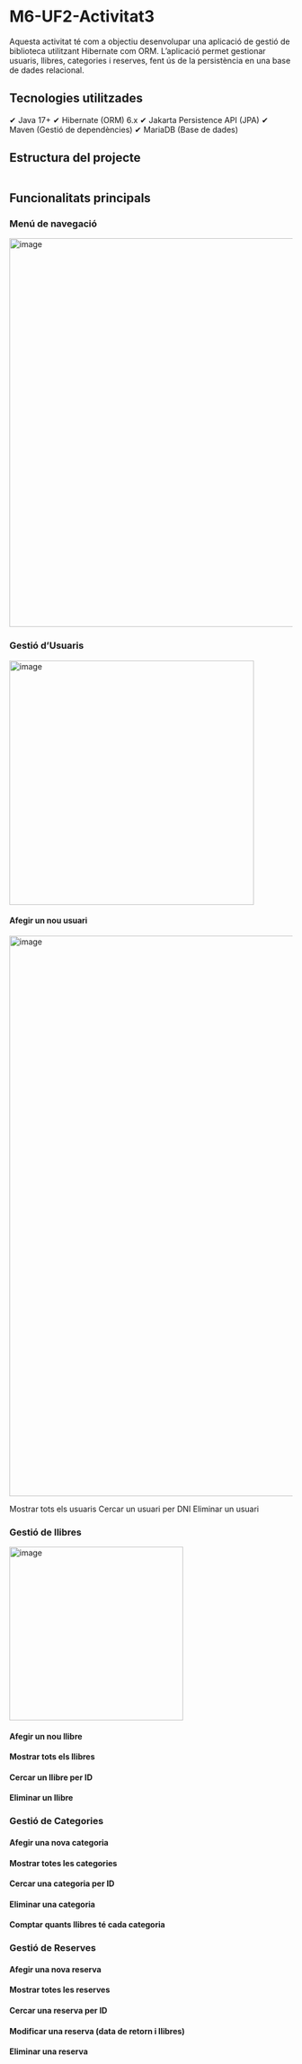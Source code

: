 # M6-UF2-Activitat3
Aquesta activitat té com a objectiu desenvolupar una aplicació de gestió de biblioteca utilitzant Hibernate com ORM. L’aplicació permet gestionar usuaris, llibres, categories i reserves, fent ús de la persistència en una base de dades relacional.

## Tecnologies utilitzades
✔ Java 17+
✔ Hibernate (ORM) 6.x
✔ Jakarta Persistence API (JPA)
✔ Maven (Gestió de dependències)
✔ MariaDB (Base de dades)

## Estructura del projecte
```bash

```

## Funcionalitats principals

### Menú de navegació
<img width="692" alt="image" src="https://github.com/user-attachments/assets/8a2b445c-7b61-41eb-9e1e-8f578828e41d" />


### Gestió d’Usuaris
<img width="435" alt="image" src="https://github.com/user-attachments/assets/7ff5ae2e-a41e-4605-95c4-9a6bd9f3aa03" />

#### Afegir un nou usuari
<img width="998" alt="image" src="https://github.com/user-attachments/assets/2f19b262-045d-42b8-b145-6520c2106e8a" />

Mostrar tots els usuaris
Cercar un usuari per DNI
Eliminar un usuari

### Gestió de llibres
<img width="309" alt="image" src="https://github.com/user-attachments/assets/a28aa5bf-dc28-4f13-94b4-88ad2079d799" />


#### Afegir un nou llibre
#### Mostrar tots els llibres
#### Cercar un llibre per ID
#### Eliminar un llibre

### Gestió de Categories
#### Afegir una nova categoria
#### Mostrar totes les categories
#### Cercar una categoria per ID
#### Eliminar una categoria
#### Comptar quants llibres té cada categoria

### Gestió de Reserves
#### Afegir una nova reserva
#### Mostrar totes les reserves
#### Cercar una reserva per ID
#### Modificar una reserva (data de retorn i llibres)
#### Eliminar una reserva

